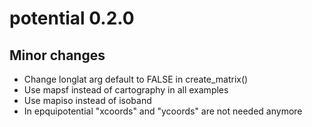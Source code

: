 # potential 0.2.0

## Minor changes
- Change longlat arg default to FALSE in create_matrix()
- Use mapsf instead of cartography in all examples
- Use mapiso instead of isoband
- In epquipotential "xcoords" and "ycoords" are not needed anymore